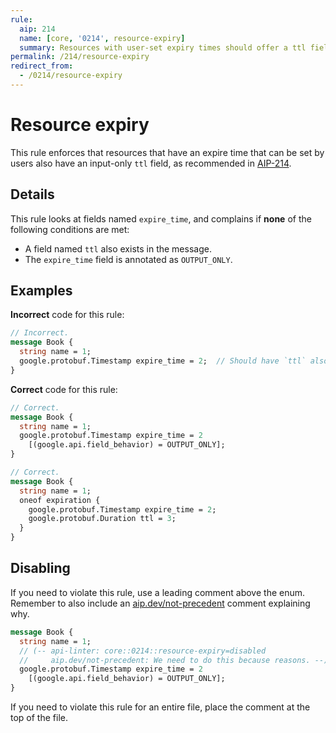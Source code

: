 ```yaml
---
rule:
  aip: 214
  name: [core, '0214', resource-expiry]
  summary: Resources with user-set expiry times should offer a ttl field.
permalink: /214/resource-expiry
redirect_from:
  - /0214/resource-expiry
---
```


# Resource expiry

This rule enforces that resources that have an expire time that can be set by
users also have an input-only `ttl` field, as recommended in [AIP-214][].

## Details

This rule looks at fields named `expire_time`, and complains if **none** of the
following conditions are met:

- A field named `ttl` also exists in the message.
- The `expire_time` field is annotated as `OUTPUT_ONLY`.

## Examples

**Incorrect** code for this rule:

```proto
// Incorrect.
message Book {
  string name = 1;
  google.protobuf.Timestamp expire_time = 2;  // Should have `ttl` also.
}
```

**Correct** code for this rule:

```proto
// Correct.
message Book {
  string name = 1;
  google.protobuf.Timestamp expire_time = 2
    [(google.api.field_behavior) = OUTPUT_ONLY];
}
```

```proto
// Correct.
message Book {
  string name = 1;
  oneof expiration {
    google.protobuf.Timestamp expire_time = 2;
    google.protobuf.Duration ttl = 3;
  }
}
```

## Disabling

If you need to violate this rule, use a leading comment above the enum.
Remember to also include an [aip.dev/not-precedent][] comment explaining why.

```proto
message Book {
  string name = 1;
  // (-- api-linter: core::0214::resource-expiry=disabled
  //     aip.dev/not-precedent: We need to do this because reasons. --)
  google.protobuf.Timestamp expire_time = 2
    [(google.api.field_behavior) = OUTPUT_ONLY];
}
```

If you need to violate this rule for an entire file, place the comment at the
top of the file.

[aip-214]: https://aip.dev/214
[aip.dev/not-precedent]: https://aip.dev/not-precedent
